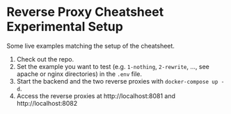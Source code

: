 # Reverse Proxy Cheatsheet Experimental Setup

Some live examples matching the setup of the cheatsheet.

1. Check out the repo.
2. Set the example you want to test (e.g. `1-nothing`, `2-rewrite`, ..., see apache or nginx directories) in the `.env` file.
3. Start the backend and the two reverse proxies with  `docker-compose up -d`.
4. Access the reverse proxies at http://localhost:8081 and http://localhost:8082